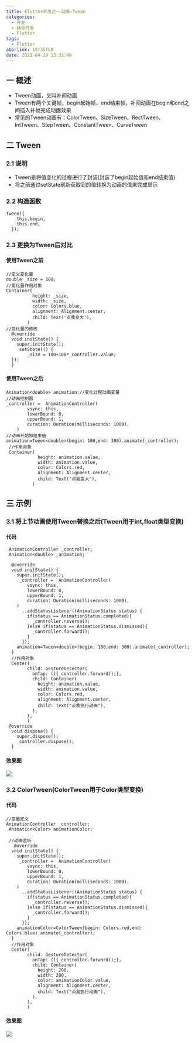 ```yaml
---
title: Flutter开发之——动画—Tween
categories:
  - 开发
  - 移动开发
  - Flutter
tags:
  - Flutter
abbrlink: 15f35fb8
date: 2021-04-29 13:32:49
---
```

## 一 概述

* Tween动画，又叫补间动画
* Tween有两个关键帧，begin起始帧，end结束帧，补间动画在begin和end之间插入补帧完成动画效果
* 常见的Tween动画有：ColorTween、SizeTween、RectTween、IntTween、StepTween、ConstantTween、CurveTween

<!--more-->

## 二 Tween

### 2.1 说明

* Tween是将值变化的过程进行了封装(封装了begin起始值和end结束值)
* 将之前通过setState刷新获取到的值转换为动画的值来完成显示

### 2.2 构造函数

```
Tween({
    this.begin,
    this.end,
  });
```
### 2.3 更换为Tween后对比
#### 使用Tween之前

```
//定义变化量
double _size = 100;
//变化量作用对象
Container(
          height: _size,
          width: _size,
          color: Colors.blue,
          alignment: Alignment.center,
          child: Text('点我变大'),
		)
//变化量的修改		
  @override
  void initState() {
    super.initState();
     setState(() {
    	_size = 100+100*_controller.value;
  });
  }		
```

#### 使用Tween之后

```
Animation<double> animation;//变化过程动画变量
//动画控制器
_controller =  AnimationController(
        vsync: this,
        lowerBound: 0,
        upperBound: 1,
        duration: Duration(milliseconds: 1000),
    )
//动画开始和结束值    
animation=Tween<double>(begin: 100,end: 300).animate(_controller);
 //作用对象
 Container(
      		height: animation.value,
            width: animation.value,
            color: Colors.red,
            alignment: Alignment.center,
            child: Text("点我变大"),
          )
```

## 三 示例

### 3.1 将上节动画使用Tween替换之后(Tween用于int,float类型变换)

#### 代码

```
 AnimationController _controller;
 Animation<double> _animation;

  @override
  void initState() {
    super.initState();
     _controller =  AnimationController(
        vsync: this,
        lowerBound: 0,
        upperBound: 1,
        duration: Duration(milliseconds: 1000),
    )
      ..addStatusListener((AnimationStatus status) {
        if(status == AnimationStatus.completed){
          _controller.reverse();
        }else if(status == AnimationStatus.dismissed){
          _controller.forward();
        }
      });
    animation=Tween<double>(begin: 100,end: 300).animate(_controller);
  }
  //作用对象
  Center(
        child: GestureDetector(
          onTap: (){_controller.forward();},
          child: Container(
            height: animation.value,
            width: animation.value,
            color: Colors.red,
            alignment: Alignment.center,
            child: Text("点我执行动画"),
          ),
        ),
        )
 @override
  void dispose() {
    super.dispose();
    _controller.dispose();
  }       
```

#### 效果图

![][1]

### 3.2 ColorTween(ColorTween用于Color类型变换)

#### 代码

```
//变量定义
AnimationController _controller;
 Animation<Color> animationColor;
 
 //动画监听
   @override
  void initState() {
    super.initState();
     _controller =  AnimationController(
        vsync: this,
        lowerBound: 0,
        upperBound: 1,
        duration: Duration(milliseconds: 1000),
    )
      ..addStatusListener((AnimationStatus status) {
        if(status == AnimationStatus.completed){
          _controller.reverse();
        }else if(status == AnimationStatus.dismissed){
          _controller.forward();
        }
      });
    animationColor=ColorTween(begin: Colors.red,end: Colors.blue).animate(_controller); 
  }
  //作用对象
  Center(
        child: GestureDetector(
          onTap: (){_controller.forward();},
          child: Container(
            height: 200,
            width: 200,
            color: animationColor.value,
            alignment: Alignment.center,
            child: Text("点我执行动画"),
          ),
        ),
        )
```

#### 效果图
![][2]



[1]:https://cdn.jsdelivr.net/gh/PGzxc/CDN@master/blog-flutter/flutter-tween-replace-old.gif
[2]:https://cdn.jsdelivr.net/gh/PGzxc/CDN@master/blog-flutter/flutter-colortween-sample.gif